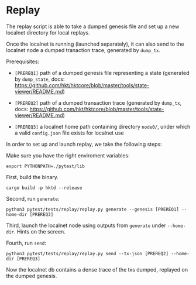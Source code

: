 # Replay

The replay script is able to take a dumped genesis file and set up a new localnet directory for local replays.

Once the localnet is running (launched separately), it can also send to the localnet node a dumped tranaction trace, generated by `dump_tx`.

Prerequisites:

* `[PREREQ1]` path of a dumped genesis file representing a state (generated by `dump_state`, docs: https://github.com/hkt/hktcore/blob/master/tools/state-viewer/README.md)

* `[PREREQ2]` path of a dumped transaction trace (generated by `dump_tx`, docs: https://github.com/hkt/hktcore/blob/master/tools/state-viewer/README.md)

* `[PREREQ3]` a localnet home path containing directory `node0/`, under which a valid `config.json` file exists for localnet use


In order to set up and launch replay, we take the following steps:

Make sure you have the right enviroment variables:
```shell
export PYTHONPATH=./pytest/lib
```

First, build the binary.
```shell
cargo build -p hktd --release
```

Second, run `generate`:
```shell
python3 pytest/tests/replay/replay.py generate --genesis [PREREQ1] --home-dir [PREREQ3]
```

Third, launch the localnet node using outputs from `generate` under `--home-dir`. Hints on the screen.

Fourth, run `send`:
```shell
python3 pytest/tests/replay/replay.py send --tx-json [PREREQ2] --home-dir [PREREQ3]
```

Now the localnet db contains a dense trace of the txs dumped, replayed on the dumped genesis.
